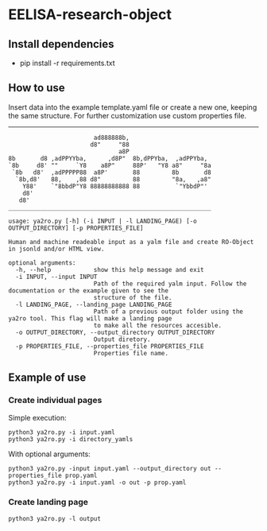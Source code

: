 # EELISA-research-object

## Install dependencies

* pip install -r requirements.txt

## How to use 

Insert data into the example template.yaml file or create a new one, keeping the same structure.
For further customization use custom properties file.

---

```
                        ad888888b,                         
                       d8"     "88                         
                               a8P                         
8b       d8 ,adPPYYba,      ,d8P"  8b,dPPYba,  ,adPPYba,   
`8b     d8' ""     `Y8    a8P"     88P'   "Y8 a8"     "8a  
 `8b   d8'  ,adPPPPP88  a8P'       88         8b       d8  
  `8b,d8'   88,    ,88 d8"         88         "8a,   ,a8"  
    Y88'    `"8bbdP"Y8 88888888888 88          `"YbbdP"'   
    d8'                                                    
   d8' 
_________________________________________________________
    
usage: ya2ro.py [-h] (-i INPUT | -l LANDING_PAGE) [-o OUTPUT_DIRECTORY] [-p PROPERTIES_FILE]

Human and machine readeable input as a yalm file and create RO-Object in jsonld and/or HTML view.

optional arguments:
  -h, --help            show this help message and exit
  -i INPUT, --input INPUT
                        Path of the required yalm input. Follow the documentation or the example given to see the
                        structure of the file.
  -l LANDING_PAGE, --landing_page LANDING_PAGE
                        Path of a previous output folder using the ya2ro tool. This flag will make a landing page
                        to make all the resources accesible.
  -o OUTPUT_DIRECTORY, --output_directory OUTPUT_DIRECTORY
                        Output diretory.
  -p PROPERTIES_FILE, --properties_file PROPERTIES_FILE
                        Properties file name.
```

## Example of use

### Create individual pages

Simple execution:

`python3 ya2ro.py -i input.yaml`   
`python3 ya2ro.py -i directory_yamls`   


With optional arguments:

`python3 ya2ro.py -input input.yaml --output_directory out --properties_file prop.yaml`   
`python3 ya2ro.py -i input.yaml -o out -p prop.yaml`

### Create landing page

`python3 ya2ro.py -l output`



